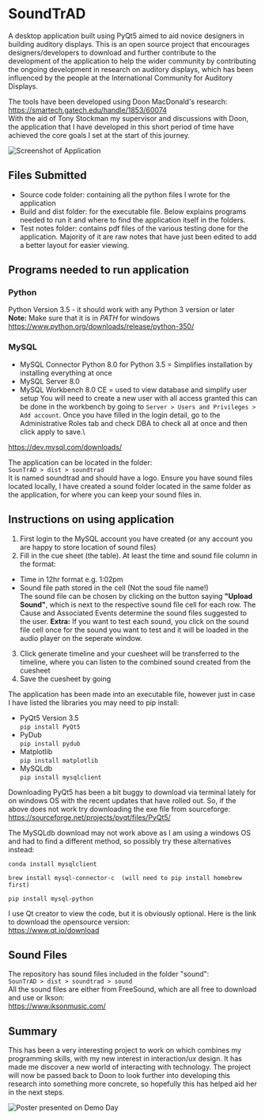 # SoundTrAD
A desktop application built using PyQt5 aimed to aid novice designers in building auditory displays. This is an open source project that encourages designers/developers to download and further contribute to the development of the application to help the wider community by contributing the ongoing development in research on auditory displays, which has been influenced by the people at the International Community for Auditory Displays. 

The tools have been developed using Doon MacDonald's research: https://smartech.gatech.edu/handle/1853/60074 \
With the aid of Tony Stockman my supervisor and discussions with Doon, the application that I have developed in this short period of time have achieved the core goals I set at the start of this journey. 

![Screenshot of Application](https://live.staticflickr.com/65535/33782359508_647401affb_b.jpg)

## Files Submitted
- Source code folder: containing all the python files I wrote for the application
- Build and dist folder: for the executable file. Below explains programs needed to run it and where to find the application itself in the folders.
- Test notes folder: contains pdf files of the various testing done for the application. Majority of it are raw notes that have just been edited to add a better layout for easier viewing.

## Programs needed to run application
### Python 
Python Version 3.5 - it should work with any Python 3 version or later\
**Note:** Make sure that it is in *PATH* for windows\
https://www.python.org/downloads/release/python-350/

### MySQL
- MySQL Connector Python 8.0 for Python 3.5 = Simplifies installation by installing everything at once
- MySQL Server 8.0
- MySQL Workbench 8.0 CE = used to view database and simplify user setup You will need to create a new user with all access granted this can be done in the workbench by going to `Server > Users and Privileges > Add account`. Once you have filled in the login detail, go to the Administrative Roles tab and check DBA to check all at once and then click apply to save.\

https://dev.mysql.com/downloads/

The application can be located in the folder:\
`SounTrAD > dist > soundtrad`\
It is named soundtrad and should have a logo.
Ensure you have sound files located locally, I have created a sound folder located in the same folder as the application, for where you can keep your sound files in.

## Instructions on using application
1. First login to the MySQL account you have created (or any account you are happy to store location of sound files)
2. Fill in the cue sheet (the table). At least the time and sound file column in the format:
 - Time in 12hr format e.g. 1:02pm
 - Sound file path stored in the cell (Not the soud file name!)\
The sound file can be chosen by clicking on the button saying **"Upload Sound"**, which is next to the respective sound file cell for each row. The Cause and Associated Events determine the sound files suggested to the user.
**Extra:** If you want to test each sound, you click on the sound file cell once for the sound you want to test and it will be loaded in the audio player on the seperate window.
3. Click generate timeline and your cuesheet will be transferred to the timeline, where you can listen to the combined sound created from the cuesheet
4. Save the cuesheet by going

The application has been made into an executable file, however just in case I have listed the libraries you may need to pip install:
- PyQt5 Version 3.5\
`pip install PyQt5`
- PyDub\
`pip install pydub`
- Matplotlib\
`pip install matplotlib`
- MySQLdb\
`pip install mysqlclient`

Downloading PyQt5 has been a bit buggy to download via terminal lately for on windows OS with the recent updates that have rolled out. So, if the above does not work try downloading the exe file from sourceforge: https://sourceforge.net/projects/pyqt/files/PyQt5/

The MySQLdb download may not work above as I am using a windows OS and had to find
a different method, so possibly try these alternatives instead:
```
conda install mysqlclient

brew install mysql-connector-c  (will need to pip install homebrew first)

pip install mysql-python
```


I use Qt creator to view the code, but it is obviously optional. Here is the link to download the opensource version:\
https://www.qt.io/download

## Sound Files
The repository has sound files included in the folder "sound": \
`SounTrAD > dist > soundtrad > sound` \
All the sound files are either from FreeSound, which are all free to download and use or Ikson:\
https://www.iksonmusic.com/

## Summary
This has been a very interesting project to work on which combines my programming skills, with my new interest in interaction/ux design. It has made me discover a new world of interacting with technology. The project will now be passed back to Doon to look further into developing this research into something more concrete, so hopefully this has helped aid her in the next steps. 

![Poster presented on Demo Day](https://live.staticflickr.com/7882/46765167314_59aa2c5119_h.jpg)
